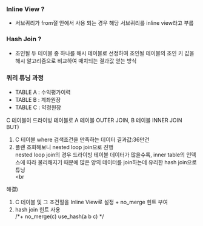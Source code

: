 ### Inline View ? 
- 서브쿼리가 from절 안에서 사용 되는 경우 해당 서브쿼리를 inline view라고 부름

### Hash Join ?
- 조인될 두 테이블 중 하나를 해시 테이블로 선정하여 조인될 테이블의 조인 키 값을 해시 알고리즘으로 비교하여 매치되는 결과값 얻는 방식

### 쿼리 튜닝 과정
- TABLE A : 수익평가이력
- TABLE B : 계좌원장
- TABLE C : 약정원장

C 테이블이 드라이빙 테이블로 A 테이블 OUTER JOIN, B 테이블 INNER JOIN
<br>
BUT) 
1. C 테이블 where 검색조건을 만족하는 데이터 결과값:36만건
2. 플랜 조회해보니 nested loop join으로 진행 <br>
    nested loop join의 경우 드라이빙 테이블 데이터가 많을수록, inner table의 인덱스에 따라 불리해지기 때문에 많은 양의 데이터를 join하는데 유리한 hash join으로 튜닝 
<br><br

해결)
1. C 테이블 및 그 조건절을 Inline View로 설정 + no_merge 힌트 부여
2. hash join 힌트 사용<br>
    /*+ no_merge(c) use_hash(a b c) */
